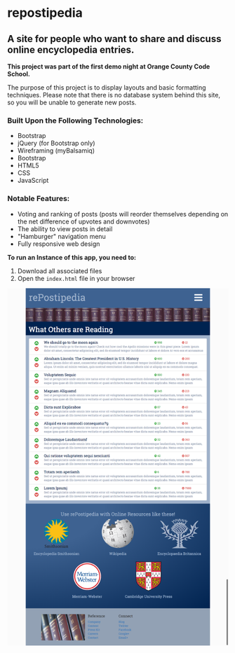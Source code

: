 # repostipedia

## A site for people who want to share and discuss online encyclopedia entries.

**This project was part of the first demo night at Orange County Code School.**

The purpose of this project is to display layouts and basic formatting techniques. Please note that there is no database system behind this site, so you will be unable to generate new posts.

### Built Upon the Following Technologies:
- Bootstrap
- jQuery (for Bootstrap only)
- Wireframing (myBalsamiq)
- Bootstrap
- HTML5
- CSS
- JavaScript

### Notable Features:
- Voting and ranking of posts (posts will reorder themselves depending on the net difference of upvotes and downvotes)
- The ability to view posts in detail
- "Hamburger" navigation menu
- Fully responsive web design

**To run an Instance of this app, you need to:**

1. Download all associated files
2. Open the `index.html` file in your browser


![Repostipedia Homepage](https://raw.githubusercontent.com/DanielJenkins/repostipedia/master/mockups/frontPage.png)
